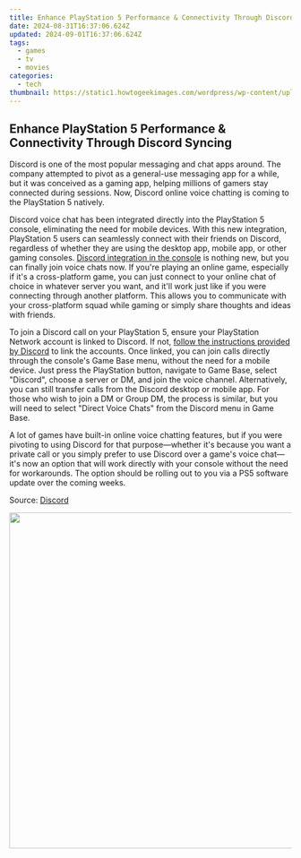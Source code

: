 ```yaml
---
title: Enhance PlayStation 5 Performance & Connectivity Through Discord Syncing
date: 2024-08-31T16:37:06.624Z
updated: 2024-09-01T16:37:06.624Z
tags:
  - games
  - tv
  - movies
categories:
  - tech
thumbnail: https://static1.howtogeekimages.com/wordpress/wp-content/uploads/2024/05/a-person-holding-a-ps5-dualsense-controller-and-a-tv-in-front-with-the-discord-logo.jpg
---
```


## Enhance PlayStation 5 Performance & Connectivity Through Discord Syncing

Discord is one of the most popular messaging and chat apps around. The company attempted to pivot as a general-use messaging app for a while, but it was conceived as a gaming app, helping millions of gamers stay connected during sessions. Now, Discord online voice chatting is coming to the PlayStation 5 natively.

 Discord voice chat has been integrated directly into the PlayStation 5 console, eliminating the need for mobile devices. With this new integration, PlayStation 5 users can seamlessly connect with their friends on Discord, regardless of whether they are using the desktop app, mobile app, or other gaming consoles. [Discord integration in the console](https://screen-sharing-recording.techidaily.com/new-discover-the-top-8-android-platforms-for-large-gatherings/) is nothing new, but you can finally join voice chats now. If you're playing an online game, especially if it's a cross-platform game, you can just connect to your online chat of choice in whatever server you want, and it'll work just like if you were connecting through another platform. This allows you to communicate with your cross-platform squad while gaming or simply share thoughts and ideas with friends.

 To join a Discord call on your PlayStation 5, ensure your PlayStation Network account is linked to Discord. If not, [follow the instructions provided by Discord](https://discord.com/blog/playstation-5-voice-integration-announcement#heading-2) to link the accounts. Once linked, you can join calls directly through the console's Game Base menu, without the need for a mobile device. Just press the PlayStation button, navigate to Game Base, select "Discord", choose a server or DM, and join the voice channel. Alternatively, you can still transfer calls from the Discord desktop or mobile app. For those who wish to join a DM or Group DM, the process is similar, but you will need to select "Direct Voice Chats" from the Discord menu in Game Base.

 A lot of games have built-in online voice chatting features, but if you were pivoting to using Discord for that purpose—whether it's because you want a private call or you simply prefer to use Discord over a game's voice chat—it's now an option that will work directly with your console without the need for workarounds. The option should be rolling out to you via a PS5 software update over the coming weeks.

 Source: [Discord](https://discord.com/blog/join-discord-calls-directly-from-ps5-no-phone-needed)

<ins class="adsbygoogle"
     style="display:block"
     data-ad-format="autorelaxed"
     data-ad-client="ca-pub-7571918770474297"
     data-ad-slot="1223367746"></ins>



<ins class="adsbygoogle"
     style="display:block"
     data-ad-client="ca-pub-7571918770474297"
     data-ad-slot="8358498916"
     data-ad-format="auto"
     data-full-width-responsive="true"></ins>



<!-- affiliate ads begin -->
<a href="https://appsumo.8odi.net/c/5597632/2082541/7443" target="_top" id="2082541"><img src="//a.impactradius-go.com/display-ad/7443-2082541" border="0" alt="" width="1200" height="600"/></a><img height="0" width="0" src="https://appsumo.8odi.net/i/5597632/2082541/7443" style="position:absolute;visibility:hidden;" border="0" />
<!-- affiliate ads end -->